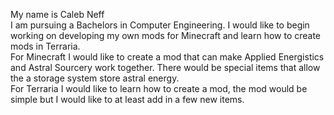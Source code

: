 My name is Caleb Neff  
I am pursuing a Bachelors in Computer Engineering. 
I would like to begin working on developing my own mods for Minecraft and learn how to create mods in Terraria.  
For Minecraft I would like to create a mod that can make Applied Energistics and Astral Sourcery work together. There would be special items that allow the a storage system store astral energy.  
For Terraria I would like to learn how to create a mod, the mod would be simple but I would like to at least add in a few new items.  